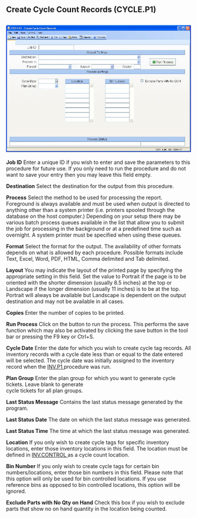 ##  Create Cycle Count Records (CYCLE.P1)

<PageHeader />

##

![](./CYCLE-P1-1.jpg)

**Job ID** Enter a unique ID if you wish to enter and save the parameters to
this procedure for future use. If you only need to run the procedure and do
not want to save your entry then you may leave this field empty.  
  
**Destination** Select the destination for the output from this procedure.  
  
**Process** Select the method to be used for processing the report. Foreground
is always available and must be used when output is directed to anything other
than a system printer (i.e. printers spooled through the database on the host
computer.) Depending on your setup there may be various batch process queues
available in the list that allow you to submit the job for processing in the
background or at a predefined time such as overnight. A system printer must be
specified when using these queues.  
  
**Format** Select the format for the output. The availability of other formats
depends on what is allowed by each procedure. Possible formats include Text,
Excel, Word, PDF, HTML, Comma delimited and Tab delimited.  
  
**Layout** You may indicate the layout of the printed page by specifying the
appropriate setting in this field. Set the value to Portrait if the page is to
be oriented with the shorter dimension (usually 8.5 inches) at the top or
Landscape if the longer dimension (usually 11 inches) is to be at the top.
Portrait will always be available but Landscape is dependent on the output
destination and may not be available in all cases.  
  
**Copies** Enter the number of copies to be printed.  
  
**Run Process** Click on the button to run the process. This performs the save
function which may also be activated by clicking the save button in the tool
bar or pressing the F9 key or Ctrl+S.  
  
**Cycle Date** Enter the date for which you wish to create cycle tag records. All inventory records with a cycle date less than or equal to the date entered will be selected. The cycle date was initially assigned to the inventory record when the [ INV.P1 ](INV-P1/README.md) procedure was run.   
  
**Plan Group** Enter the plan group for which you want to generate cycle
tickets. Leave blank to generate  
cycle tickets for all plan groups.  
  
**Last Status Message** Contains the last status message generated by the
program.  
  
**Last Status Date** The date on which the last status message was generated.  
  
**Last Status Time** The time at which the last status message was generated.  
  
**Location** If you only wish to create cycle tags for specific inventory locations, enter those inventory locations in this field. The location must be defined in [ INV.CONTROL ](../../../../../../../../../rover/AP-OVERVIEW/AP-ENTRY/AP-E/AP-E-2/INV-CONTROL) as a cycle count location.   
  
**Bin Number** If you only wish to create cycle tags for certain bin
numbers/locations, enter those bin numbers in this field. Please note that
this option will only be used for bin controlled locations. If you use
reference bins as opposed to bin controlled locations, this option will be
ignored.  
  
**Exclude Parts with No Qty on Hand** Check this box if you wish to exclude
parts that show no on hand quantity in the location being counted.  
  
  
<badge text= "Version 8.10.57" vertical="middle" />

<PageFooter />
